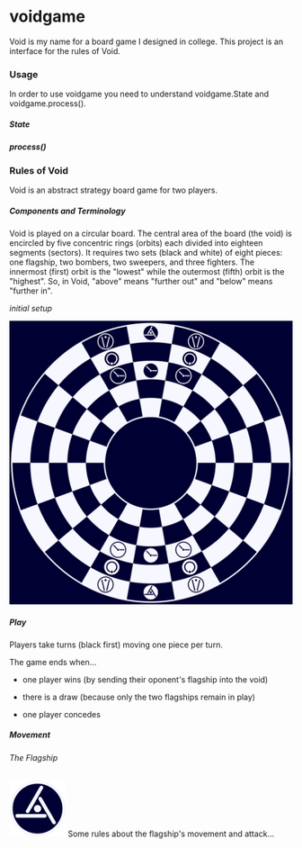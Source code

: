 # voidgame

Void is my name for a board game I designed in college. This project is an interface for the rules of Void.

### Usage

In order to use voidgame you need to understand voidgame.State and voidgame.process().

##### State

##### process()

### Rules of Void
Void is an abstract strategy board game for two players.

##### Components and Terminology
Void is played on a circular board. The central area of the board (the void) is encircled by five concentric rings (orbits) each divided into eighteen segments (sectors). It requires two sets (black and white) of eight pieces: one flagship, two bombers, two sweepers, and three fighters. The innermost (first) orbit is the "lowest" while the outermost (fifth) orbit is the "highest". So, in Void, "above" means "further out" and "below" means "further in".

_initial setup_

![Void Board Initial Setup](/pngs/void-board-initial-setup.png)

##### Play
Players take turns (black first) moving one piece per turn. 

The game ends when...

- one player wins (by sending their oponent's flagship into the void)

- there is a draw (because only the two flagships remain in play)

- one player concedes

##### Movement

###### The Flagship 
<img src="/pngs/void-flag-black.png" alt="Void Flagship Piece (Black)" width="100" height="100">
Some rules about the flagship's movement and attack...